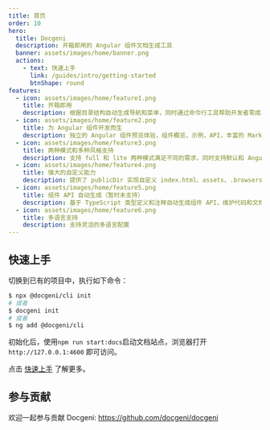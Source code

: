 ```yaml
---
title: 首页
order: 10
hero:
  title: Docgeni
  description: 开箱即用的 Angular 组件文档生成工具
  banner: assets/images/home/banner.png
  actions:
    - text: 快速上手
      link: /guides/intro/getting-started
      btnShape: round
features:
  - icon: assets/images/home/feature1.png
    title: 开箱即用
    description: 根据目录结构自动生成导航和菜单，同时通过命令行工具帮助开发者零成本上手，让你快速开始文档编写和组件开发开发
  - icon: assets/images/home/feature2.png
    title: 为 Angular 组件开发而生
    description: 独立的 Angular 组件预览体验，组件概览，示例，API，丰富的 Markdown 扩展，使文档编写起来更简单，支持同时存在多个类库 
  - icon: assets/images/home/feature3.png
    title: 两种模式和多种风格支持
    description: 支持 full 和 lite 两种模式满足不同的需求，同时支持默认和 Angular 风格，让用户选择适合自己的主题
  - icon: assets/images/home/feature4.png
    title: 强大的自定义能力
    description: 提供了 publicDir 实现自定义 index.html、assets、.browserslistrc、styles.scss等功能，同时支持完全自定义的站点。
  - icon: assets/images/home/feature5.png
    title: 组件 API 自动生成（暂时未支持）
    description: 基于 TypeScript 类型定义和注释自动生成组件 API，维护代码和文档始终如一
  - icon: assets/images/home/feature6.png
    title: 多语言支持
    description: 支持灵活的多语言配置
---
```



 ## 快速上手

切换到已有的项目中，执行如下命令：

```bash
$ npx @docgeni/cli init
# 或者 
$ docgeni init 
# 或者
$ ng add @docgeni/cli
```
初始化后，使用`npm run start:docs`启动文档站点，浏览器打开`http://127.0.0.1:4600` 即可访问。

点击 [快速上手](https://docgeni.org/guides/intro/getting-started) 了解更多。
## 参与贡献
欢迎一起参与贡献 Docgeni: https://github.com/docgeni/docgeni

